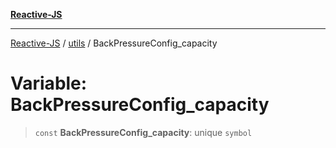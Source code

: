 [**Reactive-JS**](../../README.md)

***

[Reactive-JS](../../README.md) / [utils](../README.md) / BackPressureConfig\_capacity

# Variable: BackPressureConfig\_capacity

> `const` **BackPressureConfig\_capacity**: unique `symbol`
